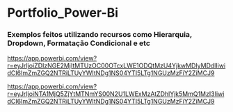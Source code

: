 # Portfolio_Power-Bi
### Exemplos feitos utilizando recursos como Hierarquia, Dropdown, Formatação Condicional e etc
 

https://app.powerbi.com/view?r=eyJrIjoiZDIzNGE2MjItMTUzOC00OTcxLWE1ODQtMzU4YjkwMDIyMDdlIiwidCI6ImZmZGQ2NTRiLTUyYWItNDg1NS04YTI5LTg1NGUzMzFiY2ZiMCJ9


https://app.powerbi.com/view?r=eyJrIjoiNTA1MjQ5ZjYtMTNmYS00N2U1LWExMzAtZDhlYjk5MmQ1MzI3IiwidCI6ImZmZGQ2NTRiLTUyYWItNDg1NS04YTI5LTg1NGUzMzFiY2ZiMCJ9
